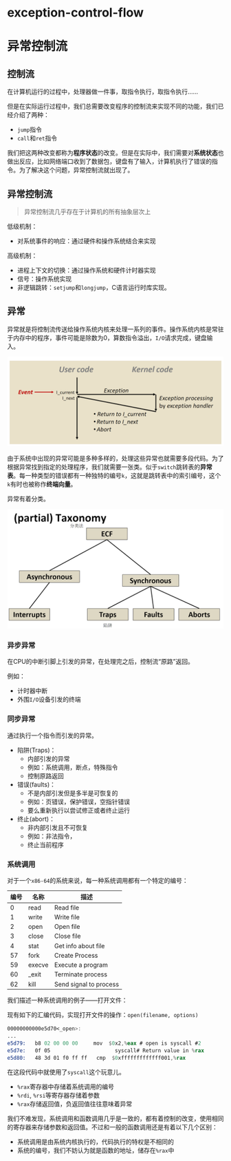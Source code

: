# exception-control-flow

# 异常控制流

## 控制流

在计算机运行的过程中，处理器做一件事，取指令执行，取指令执行……

但是在实际运行过程中，我们总需要改变程序的控制流来实现不同的功能，我们已经介绍了两种：

- `jump`指令
- `call`和`ret`指令

我们把这两种改变都称为**程序状态**的改变。但是在实际中，我们需要对**系统状态**也做出反应，比如网络端口收到了数据包，键盘有了输入，计算机执行了错误的指令。为了解决这个问题，异常控制流就出现了。

## 异常控制流

> 异常控制流几乎存在于计算机的所有抽象层次上

低级机制：

- 对系统事件的响应：通过硬件和操作系统结合来实现

高级机制：

- 进程上下文的切换：通过操作系统和硬件计时器实现
- 信号：操作系统实现
- 非逻辑跳转：`setjump`和`longjump`，C语言运行时库实现。

## 异常

异常就是将控制流传送给操作系统内核来处理一系列的事件。操作系统内核是常驻于内存中的程序，事件可能是除数为0，算数指令溢出，`I/O`请求完成，键盘输入。

![](assets/exception-handler-20221120150651-q4hfwnk.png)

由于系统中出现的异常可能是多种多样的，处理这些异常也就需要多段代码。为了根据异常找到指定的处理程序，我们就需要一张类。似于`switch`跳转表的**异常表**。每一种类型的错误都有一种独特的编号`k`，这就是跳转表中的索引编号，这个`k`有时也被称作**终端向量**。

异常有着分类。

![异常分类](assets/exception-taxonomy-20221120150652-rukcxad.png)

### 异步异常

在CPU的中断引脚上引发的异常，在处理完之后，控制流“原路”返回。

例如：

- 计时器中断
- 外围`I/O`设备引发的终端

### 同步异常

通过执行一个指令而引发的异常。

- 陷阱(Traps)：
  - 内部引发的异常
  - 例如：系统调用，断点，特殊指令
  - 控制原路返回
- 错误(faults)：
  - 不是内部引发但是多半是可恢复的
  - 例如：页错误，保护错误，空指针错误
  - 要么重新执行以尝试修正或者终止运行
- 终止(abort)：
  - 非内部引发且不可恢复
  - 例如：非法指令，
  - 终止当前程序

### 系统调用

对于一个`x86-64`的系统来说，每一种系统调用都有一个特定的编号：

|编号|名称|描述|
| ----| ------| ----------------------|
|0|read|Read file|
|1|write|Write file|
|2|open|Open file|
|3|close|Close file|
|4|stat|Get info about file|
|57|fork|Create Process|
|59|execve|Execute a program|
|60|_exit|Terminate process|
|62|kill|Send signal to process|

我们描述一种系统调用的例子——打开文件：

现有如下的汇编代码，实现打开文件的操作：`open(filename, options)`

```nasm
00000000000e5d70<_open>:
...
e5d79:   b8 02 00 00 00     mov  $0x2,%eax # open is syscall #2
e5d7e:   0f 05                     syscall# Return value in %rax
e5d80:   48 3d 01 f0 ff ff   cmp  $0xfffffffffffff001,%rax
```

在这段代码中就使用了`syscall`这个玩意儿。

- `%rax`寄存器中存储着系统调用的编号
- `%rdi`, `%rsi`等寄存器存储着参数
- `%rax`存储返回值，负返回值往往意味着异常

我们不难发现，系统调用和函数调用几乎是一致的，都有着控制的改变，使用相同的寄存器来存储参数和返回值。不过和一般的函数调用还是有着以下几个区别：

- 系统调用是由系统内核执行的，代码执行的特权是不相同的
- 系统的编号，我们不妨认为就是函数的地址，储存在`%rax`中

